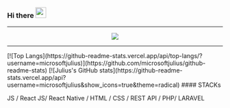 ### Hi there <img src="https://media.giphy.com/media/hvRJCLFzcasrR4ia7z/giphy.gif" width="25px"></h1>
<hr />
<div align="center">
   <img src="https://github-profile-trophy.vercel.app/?username=microsoftjulius&theme=flat&no-frame=true&margin-w=30" />
</div>
<hr />
[![Top Langs](https://github-readme-stats.vercel.app/api/top-langs/?username=microsoftjulius)](https://github.com/microsoftjulius/github-readme-stats)
[![Julius's GitHub stats](https://github-readme-stats.vercel.app/api?username=microsoftjulius&show_icons=true&theme=radical)
####  STACKs

 JS / React JS/ React Native / HTML / CSS / REST API / PHP/ LARAVEL

